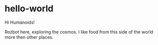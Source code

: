 # hello-world

Hi Humanoids!

Rozbot here, exploring the cosmos.
I like food from this side of the world more then other places.
